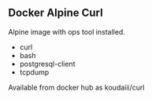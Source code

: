 Docker Alpine Curl
--

Alpine image with ops tool installed.

- curl
- bash
- postgresql-client
- tcpdump

Available from docker hub as koudaiii/curl
